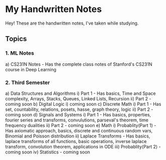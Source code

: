 # My Handwritten Notes

Hey! These are the handwritten notes, I've taken while studying.

## Topics
### 1. ML Notes
a) CS231N Notes - Has the complete class notes of Stanford's CS231N course in Deep Learning

### 2. Third Semester
a) Data Structures and Algorithms 
  i) Part 1 - Has basics, Time and Space complexity, Arrays, Stacks, Queues, Linked Lists, Recursion
  ii) Part 2 - coming soon
b) Digital Logic 
  i) coming soon
c) Discrete Math
  i) Part 1 - Has set, countability, relations, posets, hasse, graph theory, logic
  ii) Part 2 - coming soon
d) Signals and Systems 
  i) Part 1 - Has basics, properties, fourier series and transforms, convulutions, parseval's theorem, time frequency dualities
  ii) Part 2 - coming soon
e) Math
  i) Probablity(Part 1) - Has axiomatic approach, basics, discrete and continuous random vars, Binomial and Poisson distribution
  ii) Laplace Transforms - Has basics, laplace transforms of all functions, basic operations, inverse laplace transform, convolution theorem, applications in ODE
  iii) Probablity(Part 2) - coming soon
  iv) Statistics - coming soon
